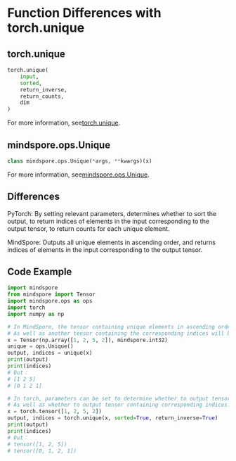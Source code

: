 # Function Differences with torch.unique

## torch.unique

```python
torch.unique(
    input,
    sorted,
    return_inverse,
    return_counts,
    dim
)
```

For more information, see[torch.unique](https://pytorch.org/docs/1.5.0/torch.html#torch.unique).

## mindspore.ops.Unique

```python
class mindspore.ops.Unique(*args, **kwargs)(x)
```

For more information, see[mindspore.ops.Unique](https://mindspore.cn/docs/api/en/r1.3/api_python/ops/mindspore.ops.Unique.html#mindspore.ops.Unique).

## Differences

PyTorch: By setting relevant parameters, determines whether to sort the output, to return indices of elements in the input corresponding to the output tensor, to return counts for each unique element.

MindSpore: Outputs all unique elements in ascending order, and returns indices of elements in the input corresponding to the output tensor.

## Code Example

```python
import mindspore
from mindspore import Tensor
import mindspore.ops as ops
import torch
import numpy as np

# In MindSpore, the tensor containing unique elements in ascending order.
# As well as another tensor containing the corresponding indices will be directly returned.
x = Tensor(np.array([1, 2, 5, 2]), mindspore.int32)
unique = ops.Unique()
output, indices = unique(x)
print(output)
print(indices)
# Out：
# [1 2 5]
# [0 1 2 1]

# In torch, parameters can be set to determine whether to output tensor containing unique elements in ascending order.
# As well as whether to output tensor containing corresponding indices.
x = torch.tensor([1, 2, 5, 2])
output, indices = torch.unique(x, sorted=True, return_inverse=True)
print(output)
print(indices)
# Out：
# tensor([1, 2, 5])
# tensor([0, 1, 2, 1])
```